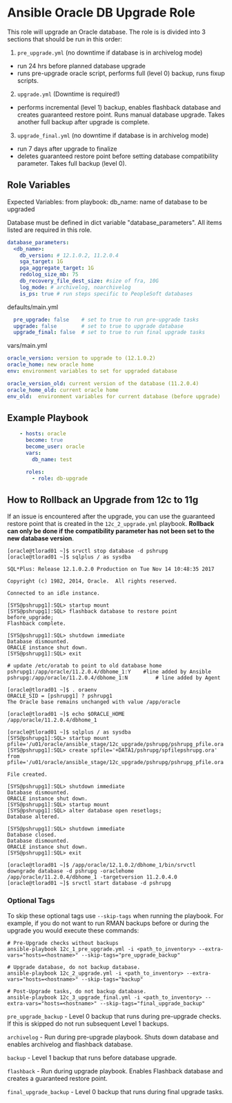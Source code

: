 Ansible Oracle DB Upgrade Role
=========

This role will upgrade an Oracle database.  The role is is divided into 3 sections that should be run in this order:

1. `pre_upgrade.yml` (no downtime if database is in archivelog mode)
 - run 24 hrs before planned database upgrade
 - runs pre-upgrade oracle script, performs full (level 0) backup, runs fixup scripts.

2. `upgrade.yml` (Downtime is required!)
 - performs incremental (level 1) backup, enables flashback database and creates guaranteed restore point.  Runs manual database upgrade.  Takes another full backup after upgrade is complete.

3. `upgrade_final.yml` (no downtime if database is in archivelog mode)
 - run 7 days after upgrade to finalize
 - deletes guaranteed restore point before setting database compatibility parameter.  Takes full backup (level 0).

Role Variables
--------------

Expected Variables:
from playbook:
 db_name: name of database to be upgraded

Database must be defined in dict variable "database_parameters".  All items listed are required in this role.

```yaml
database_parameters:
  <db_name>:
    db_version: # 12.1.0.2, 11.2.0.4
    sga_target: 1G
    pga_aggregate_target: 1G
    redolog_size_mb: 75
    db_recovery_file_dest_size: #size of fra, 10G
    log_mode: # archivelog, noarchivelog
    is_ps: true # run steps specific to PeopleSoft databases
```

defaults/main.yml

```yaml
  pre_upgrade: false    # set to true to run pre-upgrade tasks
  upgrade: false        # set to true to upgrade database
  upgrade_final: false  # set to true to run final upgrade tasks
```

vars/main.yml

```yaml
oracle_version: version to upgrade to (12.1.0.2)
oracle_home: new oracle home
env: environment variables to set for upgraded database

oracle_version_old: current version of the database (11.2.0.4)
oracle_home_old: current oracle home
env_old:  environment variables for current database (before upgrade)
```

Example Playbook
----------------

```yaml
    - hosts: oracle
      become: true
      become_user: oracle
      vars:
        db_name: test

      roles:
        - role: db-upgrade
```

How to Rollback an Upgrade from 12c to 11g
----------------
If an issue is encountered after the upgrade, you can use the guaranteed restore point that is created in the `12c_2_upgrade.yml` playbook. **Rollback can only be done if the compatibility parameter has not been set to the new database version**.

```
[oracle@tlorad01 ~]$ srvctl stop database -d pshrupg
[oracle@tlorad01 ~]$ sqlplus / as sysdba

SQL*Plus: Release 12.1.0.2.0 Production on Tue Nov 14 10:48:35 2017

Copyright (c) 1982, 2014, Oracle.  All rights reserved.

Connected to an idle instance.

[SYS@pshrupg1]:SQL> startup mount
[SYS@pshrupg1]:SQL> flashback database to restore point before_upgrade;
Flashback complete.

[SYS@pshrupg1]:SQL> shutdown immediate
Database dismounted.
ORACLE instance shut down.
[SYS@pshrupg1]:SQL> exit

# update /etc/oratab to point to old database home
pshrupg1:/app/oracle/11.2.0.4/dbhome_1:Y    #line added by Ansible
pshrupg:/app/oracle/11.2.0.4/dbhome_1:N         # line added by Agent

[oracle@tlorad01 ~]$ . oraenv
ORACLE_SID = [pshrupg1] ? pshrupg1
The Oracle base remains unchanged with value /app/oracle

[oracle@tlorad01 ~]$ echo $ORACLE_HOME
/app/oracle/11.2.0.4/dbhome_1

[oracle@tlorad01 ~]$ sqlplus / as sysdba
[SYS@pshrupg1]:SQL> startup mount pfile='/u01/oracle/ansible_stage/12c_upgrade/pshrupg/pshrupg_pfile.ora'
[SYS@pshrupg1]:SQL> create spfile='+DATA1/pshrupg/spfilepshrupg.ora' from pfile='/u01/oracle/ansible_stage/12c_upgrade/pshrupg/pshrupg_pfile.ora';

File created.

[SYS@pshrupg1]:SQL> shutdown immediate
Database dismounted.
ORACLE instance shut down.
[SYS@pshrupg1]:SQL> startup mount
[SYS@pshrupg1]:SQL> alter database open resetlogs;
Database altered.

[SYS@pshrupg1]:SQL> shutdown immediate
Database closed.
Database dismounted.
ORACLE instance shut down.
[SYS@pshrupg1]:SQL> exit

[oracle@tlorad01 ~]$ /app/oracle/12.1.0.2/dbhome_1/bin/srvctl downgrade database -d pshrupg -oraclehome /app/oracle/11.2.0.4/dbhome_1 -targetversion 11.2.0.4.0
[oracle@tlorad01 ~]$ srvctl start database -d pshrupg
```

### Optional Tags

To skip these optional tags use `--skip-tags` when running the playbook.  For example, if you do not want to run RMAN backups before or during the upgrade you would execute these commands:

```
# Pre-Upgrade checks without backups
ansible-playbook 12c_1_pre_upgrade.yml -i <path_to_inventory> --extra-vars="hosts=<hostname>" --skip-tags="pre_upgrade_backup"

# Upgrade database, do not backup database.
ansible-playbook 12c_2_upgrade.yml -i <path_to_inventory> --extra-vars="hosts=<hostname>" --skip-tags="backup"

# Post-Upgrade tasks, do not backup database.
ansible-playbook 12c_3_upgrade_final.yml -i <path_to_inventory> --extra-vars="hosts=<hostname>" --skip-tags="final_upgrade_backup"
```

`pre_upgrade_backup` - Level 0 backup that runs during pre-upgrade checks.  If this is skipped do not run subsequent Level 1 backups.

`archivelog` - Run during pre-upgrade playbook.  Shuts down database and enables archivelog and flashback database.

`backup` - Level 1 backup that runs before database upgrade.

`flashback` - Run during upgrade playbook.  Enables Flashback database and creates a guaranteed restore point.

`final_upgrade_backup` - Level 0 backup that runs during final upgrade tasks.
